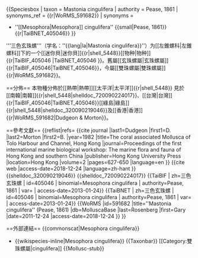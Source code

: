 {{Speciesbox
 | taxon = Mastonia cingulifera
 | authority = Pease, 1861
 | synonyms_ref = {{r|WoRMS_591682}}
 | synonyms = 
* ''[[Mesophora|Mesophora]] cingulifera'' {{small|Pease, 1861}}{{r|TaiBNET_405046}}
}}

'''三色玄珠螺'''（学名：''{{lang|la|Mastonia cingulifera}}''）为[[左錐螺科|左錐螺科]]下的一个[[迷你貝|迷你貝]]{{r|shell_5448}}[[物种|物种]]{{r|TaiBIF_405046 |TaiBNET_405046 }}。舊屬[[玄珠螺屬|玄珠螺屬]]{{r|TaiBIF_405046|TaiBNET_405046}}，今屬[[雙珠螺屬|雙珠螺屬]]{{r|WoRMS_591682}}。

==分佈==
本物種分佈於[[熱帶|熱帶]][[太平洋|太平洋]]{{r|shell_5448}}
見於[[南韓|南韓]]{{r|shell_5448|shelldoc_720090224017}}、[[台灣|台灣]]{{r|TaiBIF_405046|TaiBNET_405046}}[[綠島|綠島]]{{r|shell_5448|shelldoc_320090219046}}及[[香港|香港]]{{r|WoRMS_591682|Dudgeon & Morton}}。

==參考文獻==
{{reflist|refs=
<ref name="Dudgeon & Morton">{{cite journal
 |last1=Dudgeon |first1=D.
 |last2=Morton  |first2=B. |year=1982
 |title=The coral associated Mollusca of Tolo Harbour and Channel, Hong Kong
 |journal=Proceedings of the first international marine biological workshop: The marine flora and fauna of Hong Kong and southern China
 |publisher=Hong Kong University Press |location=Hong Kong
 |volume=2 |pages=627-650 |language=en }}</ref>
<ref name="shell_5448">{{cite web
 |access-date=2018-12-24 |language=zh-hant }}</ref>
<ref name="shelldoc_320090219046">{{shelldoc_320090219046}}</ref>
<ref name="shelldoc_720090224017">{{shelldoc_720090224017}}</ref>
<ref name="TaiBIF_405046 ">{{TaiBIF | zh=三色玄珠螺 | id=405046 | binomial=Mesophora cingulifera | authority=Pease, 1861 | var= | access-date=2013-01-24}}</ref>
<ref name="TaiBNET_405046 ">{{TaiBNET | zh=三色玄珠螺 | id=405046 | binomial=Mesophora cingulifera | authority=Pease, 1861 | var= | access-date=2013-01-24}}</ref>
<ref name="WoRMS_591682">{{WoRMS |id=591682
 |title=''Mastonia cingulifera'' (Pease, 1861) |db=MolluscaBase
 |last=Rosenberg  |first=Gary
 |date=2011-12-24 |access-date=2018-12-24 }}</ref>
}}

==外部連結==
{{commonscat|Mesophora cingulifera}}
* {{wikispecies-inline|Mesophora cingulifera}}
{{Taxonbar}}
[[Category:雙珠螺屬|cingulifera]]
{{Mollusc-stub}}
